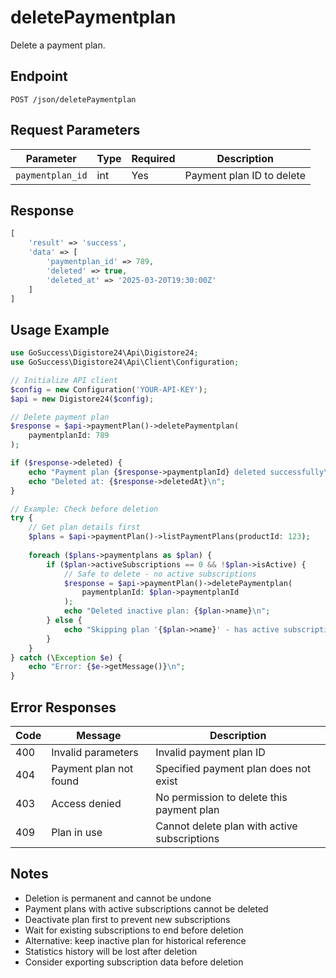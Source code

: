 # deletePaymentplan

Delete a payment plan.

## Endpoint

```
POST /json/deletePaymentplan
```

## Request Parameters

| Parameter | Type | Required | Description |
|-----------|------|----------|-------------|
| `paymentplan_id` | int | Yes | Payment plan ID to delete |

## Response

```php
[
    'result' => 'success',
    'data' => [
        'paymentplan_id' => 789,
        'deleted' => true,
        'deleted_at' => '2025-03-20T19:30:00Z'
    ]
]
```

## Usage Example

```php
use GoSuccess\Digistore24\Api\Digistore24;
use GoSuccess\Digistore24\Api\Client\Configuration;

// Initialize API client
$config = new Configuration('YOUR-API-KEY');
$api = new Digistore24($config);

// Delete payment plan
$response = $api->paymentPlan()->deletePaymentplan(
    paymentplanId: 789
);

if ($response->deleted) {
    echo "Payment plan {$response->paymentplanId} deleted successfully\n";
    echo "Deleted at: {$response->deletedAt}\n";
}

// Example: Check before deletion
try {
    // Get plan details first
    $plans = $api->paymentPlan()->listPaymentPlans(productId: 123);
    
    foreach ($plans->paymentplans as $plan) {
        if ($plan->activeSubscriptions == 0 && !$plan->isActive) {
            // Safe to delete - no active subscriptions
            $response = $api->paymentPlan()->deletePaymentplan(
                paymentplanId: $plan->paymentplanId
            );
            echo "Deleted inactive plan: {$plan->name}\n";
        } else {
            echo "Skipping plan '{$plan->name}' - has active subscriptions\n";
        }
    }
} catch (\Exception $e) {
    echo "Error: {$e->getMessage()}\n";
}
```

## Error Responses

| Code | Message | Description |
|------|---------|-------------|
| 400 | Invalid parameters | Invalid payment plan ID |
| 404 | Payment plan not found | Specified payment plan does not exist |
| 403 | Access denied | No permission to delete this payment plan |
| 409 | Plan in use | Cannot delete plan with active subscriptions |

## Notes

- Deletion is permanent and cannot be undone
- Payment plans with active subscriptions cannot be deleted
- Deactivate plan first to prevent new subscriptions
- Wait for existing subscriptions to end before deletion
- Alternative: keep inactive plan for historical reference
- Statistics history will be lost after deletion
- Consider exporting subscription data before deletion

